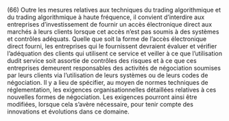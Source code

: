 (66) Outre les mesures relatives aux techniques du trading algorithmique et du trading algorithmique à haute fréquence, il convient d’interdire aux entreprises d’investissement de fournir un accès électronique direct aux marchés à leurs clients lorsque cet accès n’est pas soumis à des systèmes et contrôles adéquats. Quelle que soit la forme de l’accès électronique direct fourni, les entreprises qui le fournissent devraient évaluer et vérifier l’adéquation des clients qui utilisent ce service et veiller à ce que l’utilisation dudit service soit assortie de contrôles des risques et à ce que ces entreprises demeurent responsables des activités de négociation soumises par leurs clients via l’utilisation de leurs systèmes ou de leurs codes de négociation. Il y a lieu de spécifier, au moyen de normes techniques de réglementation, les exigences organisationnelles détaillées relatives à ces nouvelles formes de négociation. Les exigences pourront ainsi être modifiées, lorsque cela s’avère nécessaire, pour tenir compte des innovations et évolutions dans ce domaine.